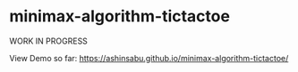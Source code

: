 # minimax-algorithm-tictactoe


 WORK IN PROGRESS
 
 
 
View Demo so far: https://ashinsabu.github.io/minimax-algorithm-tictactoe/
